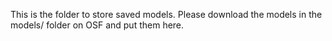This is the folder to store saved models. Please download the models in the
models/ folder on OSF and put them here.